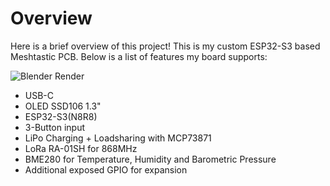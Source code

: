 # Overview

Here is a brief overview of this project! This is my custom ESP32-S3 based Meshtastic PCB. Below is a list of features my board supports:

<img alt="Blender Render" src="https://private-user-images.githubusercontent.com/80623330/369330950-22b80967-06a8-44ba-bc94-71e3a311b39f.jpeg?jwt=eyJhbGciOiJIUzI1NiIsInR5cCI6IkpXVCJ9.eyJpc3MiOiJnaXRodWIuY29tIiwiYXVkIjoicmF3LmdpdGh1YnVzZXJjb250ZW50LmNvbSIsImtleSI6ImtleTUiLCJleHAiOjE3MjgzOTIwNjMsIm5iZiI6MTcyODM5MTc2MywicGF0aCI6Ii84MDYyMzMzMC8zNjkzMzA5NTAtMjJiODA5NjctMDZhOC00NGJhLWJjOTQtNzFlM2EzMTFiMzlmLmpwZWc_WC1BbXotQWxnb3JpdGhtPUFXUzQtSE1BQy1TSEEyNTYmWC1BbXotQ3JlZGVudGlhbD1BS0lBVkNPRFlMU0E1M1BRSzRaQSUyRjIwMjQxMDA4JTJGdXMtZWFzdC0xJTJGczMlMkZhd3M0X3JlcXVlc3QmWC1BbXotRGF0ZT0yMDI0MTAwOFQxMjQ5MjNaJlgtQW16LUV4cGlyZXM9MzAwJlgtQW16LVNpZ25hdHVyZT03YzE2NGI3OWU2MDllNDJjOTcyYmMwNmFiNTRhZjg4ZDQ0ODRhNzNiM2I3NDZiOWFjYjgxMGJkN2FiMTNjMzM1JlgtQW16LVNpZ25lZEhlYWRlcnM9aG9zdCJ9.1JnWjq2FX_w88_27Gt-HvOlkCWc60FSulkor97h3qsQ"></img>


- USB-C
- OLED SSD106 1.3"
- ESP32-S3(N8R8)
- 3-Button input
- LiPo Charging + Loadsharing with MCP73871
- LoRa RA-01SH for 868MHz
- BME280 for Temperature, Humidity and Barometric Pressure
- Additional exposed GPIO for expansion